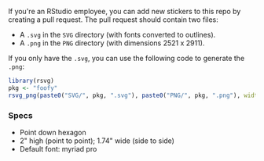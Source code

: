 If you're an RStudio employee, you can add new stickers to this repo by creating a pull request. The pull request should contain two files:

* A `.svg` in the `SVG` directory (with fonts converted to outlines).
* A `.png` in the `PNG` directory (with dimensions 2521 x 2911).

If you only have the `.svg`, you can use the following code to generate the `.png`:

```R
library(rsvg)
pkg <- "foofy"
rsvg_png(paste0("SVG/", pkg, ".svg"), paste0("PNG/", pkg, ".png"), width = 2521, height = 2911)
```

### Specs

* Point down hexagon
* 2" high (point to point); 1.74" wide (side to side)
* Default font: myriad pro

